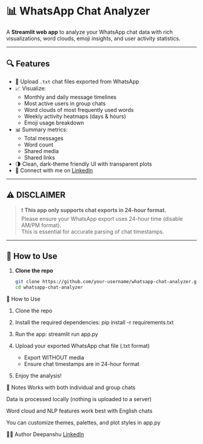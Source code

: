 
# 📊 WhatsApp Chat Analyzer

A **Streamlit web app** to analyze your WhatsApp chat data with rich visualizations, word clouds, emoji insights, and user activity statistics.

---

## 🔍 Features

- 📁 Upload `.txt` chat files exported from WhatsApp  
- 📈 Visualize:
  - Monthly and daily message timelines
  - Most active users in group chats
  - Word clouds of most frequently used words
  - Weekly activity heatmaps (days & hours)
  - Emoji usage breakdown  
- 📊 Summary metrics:
  - Total messages
  - Word count
  - Shared media
  - Shared links  
- 🌗 Clean, dark-theme friendly UI with transparent plots
- 🔗 Connect with me on [LinkedIn]((https://www.linkedin.com/in/deepanshu-kumar-4412b02bb?utm_source=share&utm_campaign=share_via&utm_content=profile&utm_medium=android_app))

---


## ⚠️ DISCLAIMER

> ❗ **This app only supports chat exports in 24-hour format.**  
> Please ensure your WhatsApp export uses 24-hour time (disable AM/PM format).  
> This is essential for accurate parsing of chat timestamps.

---

## 🚀 How to Use

1. **Clone the repo**  
   ```bash
   git clone https://github.com/your-username/whatsapp-chat-analyzer.git
   cd whatsapp-chat-analyzer


🚀 How to Use
1. Clone the repo

2. Install the required dependencies:
   pip install -r requirements.txt


4. Run the app:
    streamlit run app.py
5. Upload your exported WhatsApp chat file (.txt format)
   - Export WITHOUT media
   - Ensure chat timestamps are in 24-hour format


6. Enjoy the analysis!

📌 Notes
Works with both individual and group chats

Data is processed locally (nothing is uploaded to a server)

Word cloud and NLP features work best with English chats

You can customize themes, palettes, and plot styles in app.py



👨‍💻 Author
Deepanshu
[LinkedIn](https://www.linkedin.com/in/deepanshu-kumar-4412b02bb?utm_source=share&utm_campaign=share_via&utm_content=profile&utm_medium=android_app)


